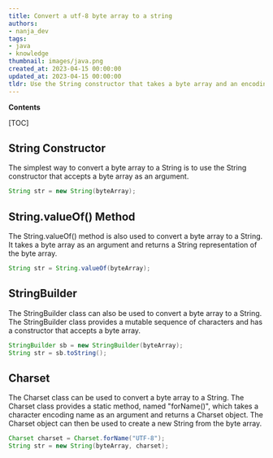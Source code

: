 ```yaml
---
title: Convert a utf-8 byte array to a string
authors:
- nanja_dev
tags:
- java
- knowledge
thumbnail: images/java.png
created_at: 2023-04-15 00:00:00
updated_at: 2023-04-15 00:00:00
tldr: Use the String constructor that takes a byte array and an encoding type, such as `UTF-8`, as parameters to convert a UTF-8 byte array to a String.
---
```


**Contents**

[TOC]

## String Constructor

The simplest way to convert a byte array to a String is to use the String constructor that accepts a byte array as an argument.

```java
String str = new String(byteArray);
```

## String.valueOf() Method

The String.valueOf() method is also used to convert a byte array to a String. It takes a byte array as an argument and returns a String representation of the byte array.

```java
String str = String.valueOf(byteArray);
```

## StringBuilder

The StringBuilder class can also be used to convert a byte array to a String. The StringBuilder class provides a mutable sequence of characters and has a constructor that accepts a byte array.

```java
StringBuilder sb = new StringBuilder(byteArray);
String str = sb.toString();
```

## Charset

The Charset class can be used to convert a byte array to a String. The Charset class provides a static method, named "forName()", which takes a character encoding name as an argument and returns a Charset object. The Charset object can then be used to create a new String from the byte array.

```java
Charset charset = Charset.forName("UTF-8");
String str = new String(byteArray, charset);
```

